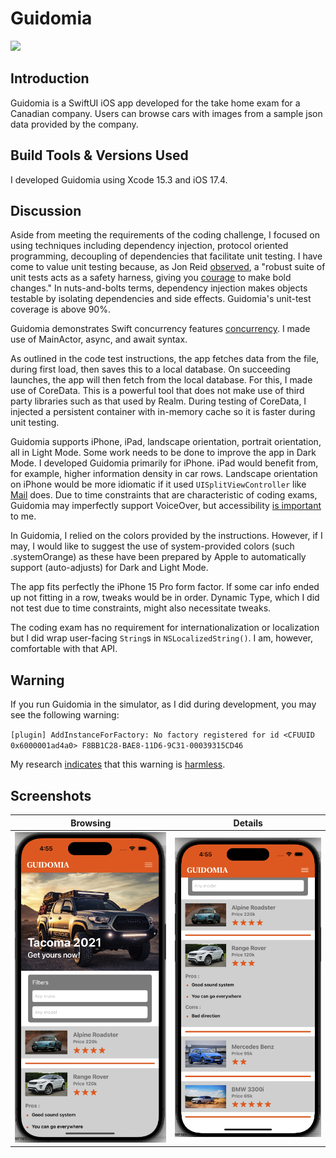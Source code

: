 Guidomia
===========

<a href="url"><img src="Guidomia-SwiftUI/Assets/Assets.xcassets/AppIcon.appiconset/icon.png" height="500"></a>
<br />

## Introduction

Guidomia is a SwiftUI iOS app developed for the take home exam for a Canadian company. Users can browse cars with images from a sample json data provided by the company.

## Build Tools & Versions Used

I developed Guidomia using Xcode 15.3 and iOS 17.4.

## Discussion

Aside from meeting the requirements of the coding challenge, I focused on using techniques including dependency injection, protocol oriented programming, decoupling of dependencies that facilitate unit testing. I have come to value unit testing because, as Jon Reid [observed](https://qualitycoding.org), a "robust suite of unit tests acts as a safety harness, giving you [courage](https://www.theverge.com/2016/9/7/12838024/apple-iphone-7-plus-headphone-jack-removal-courage) to make bold changes." In nuts-and-bolts terms, dependency injection makes objects testable by isolating dependencies and side effects. Guidomia's unit-test coverage is above 90%.

Guidomia demonstrates Swift concurrency features [concurrency](https://github.com/apple/swift-evolution/blob/main/proposals/0296-async-await.md). I made use of MainActor, async, and await syntax. 

As outlined in the code test instructions, the app fetches data from the file, during first load, then saves this to a local database. On succeeding launches, the app will then fetch from the local database. For this, I made use of CoreData. This is a powerful tool that does not make use of third party libraries such as that used by Realm. During testing of CoreData, I injected a persistent container with in-memory cache so it is faster during unit testing.

Guidomia supports iPhone, iPad, landscape orientation, portrait orientation, all in Light Mode.  Some work needs to be done to improve the app in Dark Mode. I developed Guidomia primarily for iPhone. iPad would benefit from, for example, higher information density in car rows. Landscape orientation on iPhone would be more idiomatic if it used `UISplitViewController` like [Mail](https://apps.apple.com/us/app/mail/id1108187098) does. Due to time constraints that are characteristic of coding exams, Guidomia may imperfectly support VoiceOver, but accessibility [is important](https://github.com/vermont42/Conjuguer/commit/7d93d1459a085bb498cf9a7e4f3680f2d7e08839) to me.

In Guidomia, I relied on the colors provided by the instructions. However, if I may, I would like to suggest the use of system-provided colors (such .systemOrange) as these have been prepared by Apple to automatically support (auto-adjusts) for Dark and Light Mode.

The app fits perfectly the iPhone 15 Pro form factor. If some car info ended up not fitting in a row, tweaks would be in order. Dynamic Type, which I did not test due to time constraints, might also necessitate tweaks.

The coding exam has no requirement for internationalization or localization but I did wrap user-facing `String`s in `NSLocalizedString()`. I am, however, comfortable with that API.

## Warning

If you run Guidomia in the simulator, as I did during development, you may see the following warning:

`[plugin] AddInstanceForFactory: No factory registered for id <CFUUID 0x6000001ad4a0> F8BB1C28-BAE8-11D6-9C31-00039315CD46`

My research [indicates](https://forum.juce.com/t/addinstanceforfactory-no-factory-registered-for-id/55166/2) that this warning is [harmless](https://en.wikipedia.org/wiki/Mostly_Harmless).

## Screenshots

| Browsing | Details |
| -------- | ------- |
| ![](img/browsetop.png) | ![](img/browsebottom.png) |

